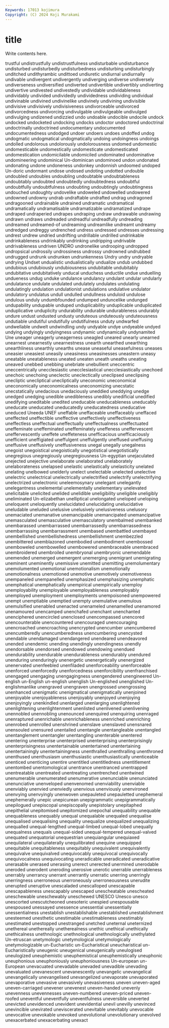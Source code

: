 ```yaml
---
Keywords: 17013 kojimura
Copyright: (C) 2024 Koji Murakami
---
```


# title

Write contents here.



trustful undistrustfully undistrustfulness
undisturbable undisturbance undisturbed undisturbedly undisturbedness undisturbing undisturbingly unditched undithyrambic undittoed
undiuretic undiurnal undiurnally undivable undivergent undivergently undiverging undiverse undiversely undiverseness
undiversified undiverted undivertible undivertibly undiverting undivertive undivested undivestedly undividable undividableness
undividably undivided undividedly undividedness undividing undividual undivinable undivined undivinelike undivinely
undivining undivisible undivisive undivisively undivisiveness undivorceable undivorced undivorcedness undivorcing undivulgable
undivulgeable undivulged undivulging undizened undizzied undo undoable undocible undocile undock
undocked undocketed undocking undocks undoctor undoctored undoctrinal undoctrinally undoctrined undocumentary
undocumented undocumentedness undodged undoer undoers undoes undoffed undog undogmatic undogmatical
undogmatically undoing undoingness undoings undolled undolorous undolorously undolorousness undomed undomestic
undomesticable undomestically undomesticate undomesticated undomestication undomicilable undomiciled undominated undominative undomineering
undominical Un-dominican undominoed undon undonated undonating undone undoneness undonkey undonnish
undoomed undoped Un-doric undormant undose undosed undoting undotted undouble undoubled
undoubles undoubling undoubtable undoubtableness undoubtably undoubted undoubtedly undoubtedness undoubtful undoubtfully
undoubtfulness undoubting undoubtingly undoubtingness undouched undoughty undovelike undoweled undowelled undowered
undowned undowny undrab undraftable undrafted undrag undragoned undragooned undrainable undrained
undramatic undramatical undramatically undramatisable undramatizable undramatized undrape undraped undraperied undrapes
undraping undraw undrawable undrawing undrawn undraws undreaded undreadful undreadfully undreading
undreamed undreamed-of undreaming undreamlike undreamt undreamy undredged undreggy undrenched undress
undressed undresses undressing undrest undrew undried undrifting undrillable undrilled undrinkable
undrinkableness undrinkably undrinking undripping undrivable undrivableness undriven UNDRO undronelike undrooping
undropped undropsical undrossily undrossiness undrossy undrowned undrubbed undrugged undrunk undrunken
undrunkenness Undry undry undryable undrying Undset undualistic undualistically undualize undub
undubbed undubious undubiously undubiousness undubitable undubitably undubitative undubitatively unducal unduchess
unductile undue unduelling undueness undug unduke undulance undulancy undulant undular
undularly undulatance undulate undulated undulately undulates undulating undulatingly undulation undulationist
undulations undulative undulator undulatory undulatus undull undulled undullness unduloid undulose
undulous unduly undumbfounded undumped unduncelike undunged undupability undupable unduped unduplicability
unduplicable unduplicated unduplicative unduplicity undurability undurable undurableness undurably undure undust
undusted undusty unduteous unduteously unduteousness undutiable undutiful undutifully undutifulness unduty
undwarfed undwellable undwelt undwindling undy undyable undye undyeable undyed undying
undyingly undyingness undynamic undynamically undynamited Une uneager uneagerly uneagerness uneagled
uneared unearly unearned unearnest unearnestly unearnestness unearth unearthed unearthing unearthliness
unearthly unearths unease uneaseful uneasefulness uneases uneasier uneasiest uneasily uneasiness
uneasinesses uneastern uneasy uneatable uneatableness uneated uneaten uneath uneaths uneating
uneaved unebbed unebbing unebriate unebullient uneccentric uneccentrically unecclesiastic unecclesiastical unecclesiastically
unechoed unechoic unechoing uneclectic uneclectically uneclipsed uneclipsing unecliptic unecliptical unecliptically
uneconomic uneconomical uneconomically uneconomicalness uneconomizing unecstatic unecstatically unedacious unedaciously uneddied
uneddying unedge unedged unedging unedible unedibleness unedibly unedificial unedified unedifying
uneditable unedited uneducable uneducableness uneducably uneducate uneducated uneducatedly uneducatedness uneducative
uneduced Uneeda UNEF uneffable uneffaceable uneffaceably uneffaced uneffected uneffectible uneffective
uneffectively uneffectiveness uneffectless uneffectual uneffectually uneffectualness uneffectuated uneffeminate uneffeminated uneffeminately
uneffeness uneffervescent uneffervescently uneffete uneffeteness unefficacious unefficaciously unefficient uneffigiated uneffulgent
uneffulgently uneffused uneffusing uneffusive uneffusively uneffusiveness unegal unegally unegalness unegoist
unegoistical unegoistically unegotistical unegotistically unegregious unegregiously unegregiousness Un-egyptian unejaculated unejected
unejective unelaborate unelaborated unelaborately unelaborateness unelapsed unelastic unelastically unelasticity unelated
unelating unelbowed unelderly unelect unelectable unelected unelective unelectric unelectrical unelectrically
unelectrified unelectrify unelectrifying unelectrized unelectronic uneleemosynary unelegant unelegantly unelegantness unelemental
unelementally unelementary unelevated unelicitable unelicited unelided unelidible uneligibility uneligible uneligibly
uneliminated Un-elizabethan unelliptical unelongated uneloped uneloping uneloquent uneloquently unelucidated unelucidating
unelucidative uneludable uneluded unelusive unelusively unelusiveness unelusory unemaciated unemanative unemancipable
unemancipated unemancipative unemasculated unemasculative unemasculatory unembalmed unembanked unembarassed unembarrassed unembarrassedly
unembarrassedness unembarrassing unembarrassment unembased unembattled unembayed unembellished unembellishedness unembellishment unembezzled
unembittered unemblazoned unembodied unembodiment unembossed unemboweled unembowelled unembowered unembraceable unembraced
unembroidered unembroiled unembryonal unembryonic unemendable unemended unemerged unemergent unemerging unemigrant
unemigrating uneminent uneminently unemissive unemitted unemitting unemolumentary unemolumented unemotional unemotionalism
unemotionally unemotionalness unemotioned unemotive unemotively unemotiveness unempaneled unempanelled unemphasized unemphasizing
unemphatic unemphatical unemphatically unempirical unempirically unemploy unemployability unemployable unemployableness unemployably
unemployed unemployment unemployments unempoisoned unempowered unempt unemptiable unemptied unempty unemulative
unemulous unemulsified unenabled unenacted unenameled unenamelled unenamored unenamoured unencamped unenchafed
unenchant unenchanted unenciphered unencircled unenclosed unencompassed unencored unencounterable unencountered unencouraged
unencouraging unencroached unencroaching unencrypted unencumber unencumbered unencumberedly unencumberedness unencumbering unencysted
unendable unendamaged unendangered unendeared unendeavored unended unendemic unending unendingly unendingness
unendly unendorsable unendorsed unendowed unendowing unendued unendurability unendurable unendurableness unendurably
unendured unenduring unenduringly unenergetic unenergetically unenergized unenervated unenfeebled unenfiladed unenforceability
unenforceable unenforced unenforcedly unenforcedness unenforcibility unenfranchised unengaged unengaging unengagingness unengendered
unengineered Un-english un-English un-english unenglish Un-englished unenglished Un-englishmanlike unengraved unengraven
unengrossed unengrossing unenhanced unenigmatic unenigmatical unenigmatically unenjoined unenjoyable unenjoyableness unenjoyably
unenjoyed unenjoying unenjoyingly unenkindled unenlarged unenlarging unenlightened unenlightening unenlightenment unenlisted
unenlivened unenlivening unennobled unennobling unenounced unenquired unenquiring unenraged unenraptured unenrichable
unenrichableness unenriched unenriching unenrobed unenrolled unenshrined unenslave unenslaved unensnared unensouled
unensured unentailed unentangle unentangleable unentangled unentanglement unentangler unentangling unenterable unentered
unentering unenterprise unenterprised unenterprising unenterprisingly unenterprisingness unentertainable unentertained unentertaining unentertainingly
unentertainingness unenthralled unenthralling unenthroned unenthused unenthusiasm unenthusiastic unenthusiastically unenticeable unenticed
unenticing unentire unentitled unentitledness unentitlement unentombed unentomological unentrance unentranced unentrapped
unentreatable unentreated unentreating unentrenched unentwined unenumerable unenumerated unenumerative unenunciable unenunciated
unenunciative unenveloped unenvenomed unenviability unenviable unenviably unenvied unenviedly unenvious unenviously
unenvironed unenvying unenvyingly unenwoven unepauleted unepauletted unephemeral unephemerally unepic unepicurean
unepigrammatic unepigrammatically unepilogued unepiscopal unepiscopally unepistolary unepitaphed unepithelial unepitomised unepitomized
unepochal unequability unequable unequableness unequably unequal unequalable unequaled unequalise unequalised
unequalising unequality unequalize unequalized unequalizing unequalled unequal-lengthed unequal-limbed unequal-lobed unequally
unequalness unequals unequal-sided unequal-tempered unequal-valved unequated unequatorial unequestrian unequiangular unequiaxed
unequilateral unequilaterally unequilibrated unequine unequipped unequitable unequitableness unequitably unequivalent unequivalently
unequivalve unequivalved unequivocably unequivocal unequivocally unequivocalness unequivocating uneradicable uneradicated uneradicative
unerasable unerased unerasing unerect unerected unermined unerodable uneroded unerodent uneroding
unerosive unerotic unerrable unerrableness unerrably unerrancy unerrant unerrantly unerratic unerring
unerringly unerringness unerroneous unerroneously unerroneousness unerudite unerupted uneruptive unescaladed unescalloped
unescapable unescapableness unescapably unescaped unescheatable unescheated uneschewable uneschewably uneschewed UNESCO
Unesco unesco unescorted unescutcheoned unesoteric unespied unespousable unespoused unessayed unessence
unessential unessentially unessentialness unestablish unestablishable unestablished unestablishment unesteemed unesthetic unestimable
unestimableness unestimably unestimated unestopped unestranged unetched uneternal uneternized unethereal unethereally
unetherealness unethic unethical unethically unethicalness unethnologic unethnological unethnologically unethylated Un-etruscan
unetymologic unetymological unetymologically unetymologizable un-Eucharistic un-Eucharistical uneucharistical un-Eucharistically uneugenic uneugenical
uneugenically uneulogised uneulogized uneuphemistic uneuphemistical uneuphemistically uneuphonic uneuphonious uneuphoniously uneuphoniousness
Un-european un-European unevacuated unevadable unevaded unevadible unevading unevaluated unevanescent unevanescently
unevangelic unevangelical unevangelically unevangelised unevangelized unevaporate unevaporated unevaporative unevasive unevasively
unevasiveness uneven uneven-aged uneven-carriaged unevener unevenest uneven-handed unevenly unevenness unevennesses
uneven-numbered uneven-priced uneven-roofed uneventful uneventfully uneventfulness uneversible uneverted unevicted unevidenced
unevident unevidential unevil unevilly unevinced unevincible unevirated uneviscerated unevitable unevitably
unevocable unevocative unevokable unevoked unevolutional unevolutionary unevolved unexacerbated unexacerbating unexact
